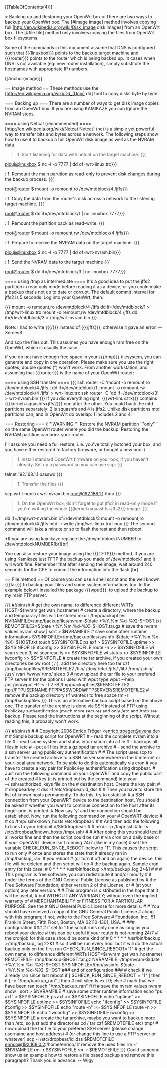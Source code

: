 \[\[TableOfContents(4)\]\]

= Backing up and Restoring your OpenWrt box = There are two ways to
backup your OpenWrt box. The \[\#image image\] method involves copying
full \[<http://en.wikipedia.org/wiki/Disk_image> disk images\] from an
OpenWrt box. The \[\#file file\] method only involves copying the files
from OpenWrt box filesystems.

Some of the commands in this document assume that DNS is configured such
that {{{linuxbox}}} points to the backup target machine and {{{router}}}
points to the router which is being backed up. In cases when DNS is not
available (eg: new router installation), simply substitute the hostnames
with appropriate IP numbers.

\[\[Anchor(image)\]\]

== Image method == These methods use the
\[<http://en.wikipedia.org/wiki/Dd_(Unix)> dd\] tool to copy disks byte
by byte.

=== Backing up === There are a number of ways to get disk image copies
from an OpenWrt box. If you are using KAMIKAZE you can Ignore the NVRAM
steps.

==== using Netcat (recommended) ====
\[<http://en.wikipedia.org/wiki/Netcat> Netcat\] (nc) is a simple yet
powerful way to transfer bits and bytes across a network. The following
steps show how to use it to backup a full OpenWrt disk image as well as
the NVRAM data.

> 1\. Start listening for data with netcat on the target machine. {{{

<plouj@linuxbox> \$ nc -l -p 7777 | dd of=wrt-linux.trx}}}

:   1\. Remount the main partition as read-only to prevent disk changes
    during the backup process. {{{

<root@router> \$ mount -o remount,ro /dev/mtdblock/4 /jffs}}}

:   1\. Copy the data from the router's disk across a network to the
    listening target machine. {{{

<root@router> \$ dd if=/dev/mtdblock/1 | nc linuxbox 7777}}}

:   1\. Remount the partition back as read-write. {{{

<root@router> \$ mount -o remount,rw /dev/mtdblock/4 /jffs}}}

:   1\. Prepare to receive the NVRAM data on the target machine. {{{

<plouj@linuxbox> \$ nc -l -p 7777 | dd of=wrt-nvram.bin}}}

:   1\. Send the NVRAM data to the target machine {{{

<root@router> \$ dd if=/dev/mtdblock/3 | nc linuxbox 7777}}}

==== using /tmp as intermediate ==== It's a good idea to put the jffs2
partition in read only mode before reading it as a device, or you could
make a backup that's not up to date or corrupt. The default commit
interval for jffs2 is 5 seconds. Log into your OpenWrt, then:

{{{ mount -o remount,ro /dev/mtdblock/4 /jffs dd if=/dev/mtdblock/1 &gt;
/tmp/wrt-linux.trx mount -o remount,rw /dev/mtdblock/4 /jffs dd
if=/dev/mtdblock/3 &gt; /tmp/wrt-nvram.bin }}}

Note: I had to write {{{/}}} instead of {{{/jffs}}}, otherwise it gave
an error. -- Xerces8

And scp the files out. This assumes you have enough ram free on the
OpenWrt, which is usually the case.

If you do not have enough free space in your {{{/tmp}}} filesystem, you
can generate and copy in one operation. Please make sure you use the
right quotes; double quotes (") won't work. From another workstation,
and assuming that {{{router}}} is the name of your OpenWrt router:

==== using SSH transfer ==== {{{ ssh router -C 'mount -o remount,ro
/dev/mtdblock/4 /jffs ; dd if=/dev/mtdblock/1 ; mount -o remount,rw
/dev/mtdblock/4 /jffs' &gt; wrt-linux.trx ssh router -C 'dd
if=/dev/mtdblock/3' &gt; wrt-nvram.bin }}} If you did everything right,
{{{wrt-linux.trx}}} contains {{{kernel+squashfs+jffs2}}} one after the
other. You could back the mtd partitions separately: 2 is squashfs and 4
is jffs2. Unlike disk partitions mtd partitions can, and in OpenWrt do
overlap: 1 includes 2 and 4.

=== Restoring === /!'''WARNING:''' Restore the NVRAM partition
'''only''' on the same OpenWrt router where you did the backup!
Restoring the NVRAM partition can brick your router.

I'll assume you need a full restore, i. e. you've totally botched your
box, and you have either restored to factory firmware, or bought a new
box :)

> 1\. install standard OpenWrt firmware on your box, if you haven't
> already. Set up a password so you can use scp: {{{

telnet 192.168.1.1 passwd }}}

> 1\. Transfer the files {{{

scp wrt-linux.trx wrt-nvram.bin <root@192.168.1.1>:/tmp }}}

> 1\. On the OpenWrt box, don't forget to put jffs2 in read-only mode if
> you're writing the whole {{{kernel+squashfs+jffs2}}} image. {{{

dd if=/tmp/wrt-nvram.bin of=/dev/mtdblock/3 mount -o remount,ro
/dev/mtdblock/4 /jffs mtd -r write /tmp/wrt-linux.trx linux }}} The
second command will take a minute or so to flash the rest and then
reboot.

\*If you are using kamikaze replace the /dev/mtdblock/NUMBER to
/dev/mtdblockNUMBER\[br\]\[br\]

You can also restore your image using the {{{TFTP}}} method. If you are
using Kamikaze just TFTP the backup you made of /dev/mtdblock1 and it
will work fine. Remember that after sending the image, wait around 240
seconds for the CPE to commit the information into the flash.\[br\]

== File method == Of course you can use a shell script and the well
known {{{tar}}} to backup your files and some system informations too.
In the example below I installed the package {{{wput}}}, to upload the
backup to my main FTP server.

{{{ \#!/bin/sh \# get the own name, to difference different WRTs
HOST=\$(nvram get wan\_hostname) \# create a directory, where the backup
and tempoarary files will be stored mkdir /tmp/backupfiles
NVRAMFILE=/tmp/backupfiles/nvram-\$(date +%Y.%m.%d-%X)-\$HOST.txt
REMOTEFILE2=\$(date +%Y.%m.%d-%X)-\$HOST.tar.gz \# save the nvram values
nvram show | sort &gt; \$NVRAMFILE \# save some other runtime
informations SYSINFOFILE=/tmp/backupfiles/sysinfo-\$(date
+%Y.%m.%d-%X)-\$HOST.txt touch \$SYSINFOFILE ps axf &gt; \$SYSINFOFILE
uptime &gt;&gt; \$SYSINFOFILE ifconfig &gt;&gt; \$SYSINFOFILE route -n
&gt;&gt; \$SYSINFOFILE wl scan sleep 3; wl scanresults &gt;&gt;
\$SYSINFOFILE wl status &gt;&gt; \$SYSINFOFILE iwconfig &gt;&gt;
\$SYSINFOFILE \# create the tar archive, if you created your own
directories below root ( / ), add the directory here too tar czf
/tmp/backupfiles/\$REMOTEFILE2 /bin/ /dev/ /etc/ /jffs/ /lib/ /rom/
/sbin/ /usr/ /var/ /www/ /tmp/ sleep 3 \# now upload the tar file to
your prefered FTP server \# for the options i used with wput type wput
--help /usr/bin/wput -R -v -t 2 -B /tmp/backupfiles/\$REMOTEFILE2
<ftp://FTPUSERNAME:FTPPASSWORD@FTPSERVER/$REMOTEFILE2> \# remove the
backup directory (if wanted) to free space rm -r /tmp/backupfiles }}}
This is an alternative backup script based on the above one. The
transfer of the archive is done via SSH instead of FTP using Publickey
authentification (much more secure) and only /etc and /tmp are backup.
Please read the instructions at the beginning of the script. Without
reading this, it probably won't work.

{{{ \#!/bin/sh \# \# Copyright 2006 Enrico Tröger
&lt;<enrico.troeger@uvena.de>&gt; \# \# Simple backup script for OpenWRT
\# - read the complete nvram into a file \# - read some system and
status information into a file \# - backups all files in /etc \# - put
all files into a gzipped tar archive \# - send the archive to a ssh
server using publickey authentification \# \# The script uses scp to
transfer the created archive to a SSH server somewhere in the \#
internet or your local area network. To be able to do this automatically
via cron \# you have to create a key pair for PublicKey authentification
using dropbear. \# Just run the following command on your OpenWRT and
copy the public part of the created \# key (it is printed out by the
command) into your \~/.ssh/authorized\_keys file on the \# destination
host. Create the key pair: \# \# dropbearkey -t dss -f
/etc/dropbear/id\_dss \# \# Then you have to store the list of known
hosts permanently. To do this, try to establish \# a SSH connection from
your OpenWRT device to the destination host. You should be asked \#
whether you want to continue connection to the host after its finger
print is printed. \# Now say 'y' and the connection should be
established. Now, run the following command on your \# OpenWRT device:
\# \# cp /tmp/.ssh/known\_hosts /etc/dropbear/ \# \# And then add the
following to lines to your /etc/init.d/S50dropbear: \# \# mkdir -p
/tmp/.ssh \# ln -s /etc/dropbear/known\_hosts /tmp/.ssh/ \# \# After
doing this you should test if all works fine and then the script could
be run \# via cron on a daily base or if your OpenWRT device isn't
running 24/7 (like in my case) \# set the variable
CHECK\_RUN\_SINCE\_REBOOT below to "1". This causes the script to run
only \# once and stores the state that it already ran in
/tmp/backup\_ran. If you reboot \# (or turn it off and on again) the
device, this file will be deleted and then script will do \# the backup
again. Sample cron entry for this case: \# 0 \* \* \* \* /usr/bin/backup
&gt;/tmp/backup\_log 2&gt;&1 \# \# \# This program is free software; you
can redistribute it and/or modify \# it under the terms of the GNU
General Public License as published by \# the Free Software Foundation;
either version 2 of the License, or \# (at your option) any later
version. \# \# This program is distributed in the hope that it will be
useful, \# but WITHOUT ANY WARRANTY; without even the implied warranty
of \# MERCHANTABILITY or FITNESS FOR A PARTICULAR PURPOSE. See the \#
GNU General Public License for more details. \# \# You should have
received a copy of the GNU General Public License \# along with this
program; if not, write to the Free Software \# Foundation, Inc., 51
Franklin Street, Fifth Floor, Boston, MA 02110-1301, USA. \# \#\#\#
configuration \#\#\# \# if set to 1 the script runs only once as long as
you reboot your device \# this can be useful if your router is not
running 24/7 \# the cronjob for this case should be some kind of \# 0 \*
\* \* \* /usr/bin/backup &gt;/tmp/backup\_log 2&gt;&1 \# so it will be
run every hour but it will do the actual backup only on the first run
CHECK\_RUN\_SINCE\_REBOOT="1" \# get the own name, to difference
different WRTs HOST=\$(nvram get wan\_hostname)
REMOTEFILE=/tmp/backup-\$HOST.tar.gz NVRAMFILE=/tmp/nvram-\$(date
+%Y.%m.%d-%X)-\$HOST SYSINFOFILE=/tmp/sysinfo-\$(date
+%Y.%m.%d-%X)-\$HOST \#\#\# end of configuration \#\#\# \# check if we
already ran since last reboot if \[ \$CHECK\_RUN\_SINCE\_REBOOT = "1" \]
then if \[ -e "/tmp/backup\_ran" \] then \# exit silently exit 0; else
\# mark that we have been ran touch "/tmp/backup\_ran" fi fi \# save the
nvram values nvram show | sort &gt; \$NVRAMFILE \# save some other
runtime information echo "ps axf" &gt; \$SYSINFOFILE ps axf &gt;&gt;
\$SYSINFOFILE echo "uptime" &gt;&gt; \$SYSINFOFILE uptime &gt;&gt;
\$SYSINFOFILE echo "ifconfig" &gt;&gt; \$SYSINFOFILE ifconfig &gt;&gt;
\$SYSINFOFILE echo "route -n" &gt;&gt; \$SYSINFOFILE route -n &gt;&gt;
\$SYSINFOFILE echo "iwconfig" &gt;&gt; \$SYSINFOFILE iwconfig &gt;&gt;
\$SYSINFOFILE \# create the tar archive, maybe you want to backup more
than /etc, so just add the directories cd / tar czf \$REMOTEFILE etc/
tmp/ \# now upload the tar file to your prefered SSH server (please
change username and host address) \# (or change this line to use a FTP
server or whatever) scp -i /etc/dropbear/id\_dss \$REMOTEFILE
<enrico@192.168.0.2>:/home/enrico/ \# remove the used files rm -r
\$NVRAMFILE rm -r \$SYSINFOFILE rm -r \$REMOTEFILE }}} Could someone
show us an example how to restore a file based backup and remove this
paragraph? Thank you in advance. -- Wigy
